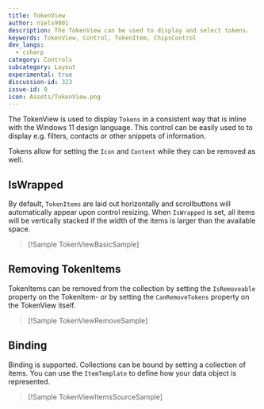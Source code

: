 ```yaml
---
title: TokenView
author: niels9001
description: The TokenView can be used to display and select tokens.
keywords: TokenView, Control, TokenItem, ChipsControl
dev_langs:
  - csharp
category: Controls
subcategory: Layout
experimental: true
discussion-id: 323
issue-id: 0
icon: Assets/TokenView.png
---
```


The TokenView is used to display `Tokens` in a consistent way that is inline with the Windows 11 design language. This control can be easily used to to display e.g. filters, contacts or other snippets of information.

Tokens allow for setting the `Icon` and `Content` while they can be removed as well. 

## IsWrapped

By default, `TokenItems` are laid out horizontally and scrollbuttons will automatically appear upon control resizing. When `IsWrapped` is set, all items will be vertically stacked if the width of the items is larger than the available space.
> [!Sample TokenViewBasicSample]

## Removing TokenItems

TokenItems can be removed from the collection by setting the `IsRemoveable` property on the TokenItem- or by setting the `CanRemoveTokens` property on the TokenView itself.

> [!Sample TokenViewRemoveSample]

## Binding

Binding is supported. Collections can be bound by setting a collection of items. You can use the `ItemTemplate` to define how your data object is represented.

> [!Sample TokenViewItemsSourceSample]
